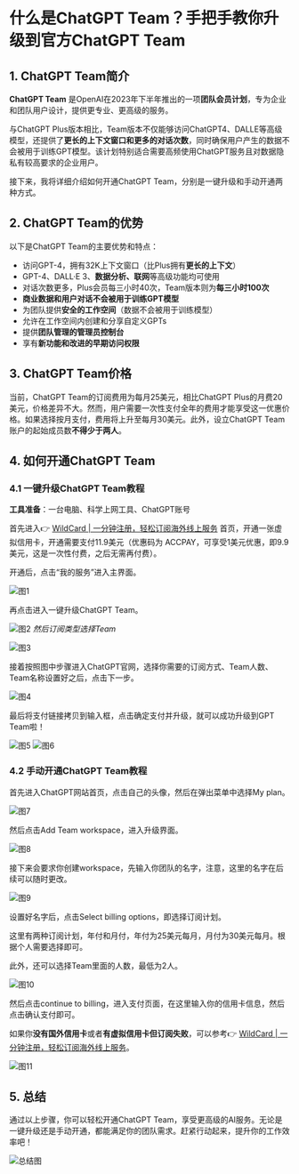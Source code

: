 # 什么是ChatGPT Team？手把手教你升级到官方ChatGPT Team

## 1. ChatGPT Team简介

**ChatGPT Team** 是OpenAI在2023年下半年推出的一项**团队会员计划**，专为企业和团队用户设计，提供更专业、更高级的服务。

与ChatGPT Plus版本相比，Team版本不仅能够访问ChatGPT4、DALLE等高级模型，还提供了**更长的上下文窗口和更多的对话次数**，同时确保用户产生的数据不会被用于训练GPT模型。该计划特别适合需要高频使用ChatGPT服务且对数据隐私有较高要求的企业用户。

接下来，我将详细介绍如何开通ChatGPT Team，分别是一键升级和手动开通两种方式。

## 2. ChatGPT Team的优势

以下是ChatGPT Team的主要优势和特点：

- 访问GPT-4，拥有32K上下文窗口（比Plus拥有**更长的上下文**）
- GPT-4、DALL·E 3、**数据分析、联网**等高级功能均可使用
- 对话次数更多，Plus会员每三小时40次，Team版本则为**每三小时100次**
- **商业数据和用户对话不会被用于训练GPT模型**
- 为团队提供**安全的工作空间**（数据不会被用于训练模型）
- 允许在工作空间内创建和分享自定义GPTs
- 提供**团队管理的管理员控制台**
- 享有**新功能和改进的早期访问权限**

## 3. ChatGPT Team价格

当前，ChatGPT Team的订阅费用为每月25美元，相比ChatGPT Plus的月费20美元，价格差异不大。然而，用户需要一次性支付全年的费用才能享受这一优惠价格。如果选择按月支付，费用将上升至每月30美元。此外，设立ChatGPT Team账户的起始成员数**不得少于两人**。

## 4. 如何开通ChatGPT Team

### 4.1 一键升级ChatGPT Team教程

**工具准备**：一台电脑、科学上网工具、ChatGPT账号

首先进入👉 [WildCard | 一分钟注册，轻松订阅海外线上服务](https://bbtdd.com/WildCard) 首页，开通一张虚拟信用卡，开通需要支付11.9美元（优惠码为 ACCPAY，可享受1美元优惠，即9.9美元，这是一次性付费，之后无需再付费）。

开通后，点击“我的服务”进入主界面。

![图1](https://bbtdd.com/img/6705939446634.webp)

再点击进入一键升级ChatGPT Team。

![图2](https://bbtdd.com/img/7747341323.webp)
*然后订阅类型选择Team*

![图3](https://bbtdd.com/img/6169660326.webp)

接着按照图中步骤进入ChatGPT官网，选择你需要的订阅方式、Team人数、Team名称设置好之后，点击下一步。

![图4](https://bbtdd.com/img/536411812295.webp)

最后将支付链接拷贝到输入框，点击确定支付并升级，就可以成功升级到GPT Team啦！

![图5](https://bbtdd.com/img/500888601335961.webp)
![图6](https://bbtdd.com/img/546874412.webp)

### 4.2 手动开通ChatGPT Team教程

首先进入ChatGPT网站首页，点击自己的头像，然后在弹出菜单中选择My plan。

![图7](https://bbtdd.com/img/5806042747091498.webp)

然后点击Add Team workspace，进入升级界面。

![图8](https://bbtdd.com/img/1592669808750972.webp)

接下来会要求你创建workspace，先输入你团队的名字，注意，这里的名字在后续可以随时更改。

![图9](https://bbtdd.com/img/31513089521911.webp)

设置好名字后，点击Select billing options，即选择订阅计划。

这里有两种订阅计划，年付和月付，年付为25美元每月，月付为30美元每月。根据个人需要选择即可。

此外，还可以选择Team里面的人数，最低为2人。

![图10](https://bbtdd.com/img/869738713.webp)

然后点击continue to billing，进入支付页面，在这里输入你的信用卡信息，然后点击确认支付即可。

如果你**没有国外信用卡**或者**有虚拟信用卡但订阅失败**，可以参考👉 [WildCard | 一分钟注册，轻松订阅海外线上服务](https://bbtdd.com/WildCard)。

![图11](https://bbtdd.com/img/60342423848883.webp)

## 5. 总结

通过以上步骤，你可以轻松开通ChatGPT Team，享受更高级的AI服务。无论是一键升级还是手动开通，都能满足你的团队需求。赶紧行动起来，提升你的工作效率吧！

![总结图](https://jjdph.oss-cn-beijing.aliyuncs.com/gzh.bmp)